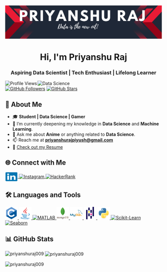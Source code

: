 ![Banner](https://github.com/priyanshuraj009/priyanshuraj009/blob/main/gitbanner.png)

<h1 align="center">Hi, I'm Priyanshu Raj</h1>
<h3 align="center">Aspiring Data Scientist | Tech Enthusiast | Lifelong Learner</h3>

<img align="right" alt="Data Science" width="400" src="https://media3.giphy.com/media/lbcLMX9B6sTsGjUmS3/giphy.gif?cid=ecf05e47o4gcpxecmho8byfhgrr2zwn844a40dc7bqx0knx7&rid=giphy.gif&ct=g">

<p align="left"> 
  <img src="https://komarev.com/ghpvc/?username=priyanshuraj009&label=Profile%20views&color=0e75b6&style=flat" alt="Profile Views" /> 
  <a href="https://github.com/priyanshuraj009?tab=followers"><img src="https://img.shields.io/github/followers/priyanshuraj009?label=Followers" alt="GitHub Followers"></a>
  <a href="https://github.com/priyanshuraj009?tab=repositories"><img src="https://img.shields.io/github/stars/priyanshuraj009?label=Stars" alt="GitHub Stars"></a>
</p>

## 🌟 About Me

- 🎓 **Student | Data Science | Gamer**
- 🌱 I’m currently deepening my knowledge in **Data Science** and **Machine Learning**.
- 💬 Ask me about **Anime** or anything related to **Data Science**.
- 📫 Reach me at **priyanshurajpiyush@gmail.com**
- 📄 [Check out my Resume](https://drive.google.com/file/d/180TzQvAZ8O-5xWDyBOp6HoHSts7CB7hj/view?usp=sharing)

## 🌐 Connect with Me

<p align="left">
  <a href="https://linkedin.com/in/priyanshuraj009" target="blank">
    <img align="center" src="https://raw.githubusercontent.com/devicons/devicon/master/icons/linkedin/linkedin-original.svg" alt="LinkedIn" height="30" width="40" />
  </a>
  <a href="https://instagram.com/priyanshu_raj_009" target="blank">
    <img align="center" src="https://raw.githubusercontent.com/devicons/devicon/master/icons/instagram/instagram-original.svg" alt="Instagram" height="30" width="40" />
  </a>
  <a href="https://www.hackerrank.com/priyanshu_009" target="blank">
    <img align="center" src="https://raw.githubusercontent.com/devicons/devicon/master/icons/hackerrank/hackerrank-original.svg" alt="HackerRank" height="30" width="40" />
  </a>
</p>

## 🛠️ Languages and Tools

<p align="left">
  <a href="https://www.cprogramming.com/" target="_blank" rel="noreferrer"> 
    <img src="https://raw.githubusercontent.com/devicons/devicon/master/icons/c/c-original.svg" alt="C" width="40" height="40"/> 
  </a> 
  <a href="https://www.java.com" target="_blank" rel="noreferrer"> 
    <img src="https://raw.githubusercontent.com/devicons/devicon/master/icons/java/java-original.svg" alt="Java" width="40" height="40"/> 
  </a> 
  <a href="https://www.mathworks.com/" target="_blank" rel="noreferrer"> 
    <img src="https://upload.wikimedia.org/wikipedia/commons/2/21/Matlab_Logo.png" alt="MATLAB" width="40" height="40"/> 
  </a> 
  <a href="https://www.mongodb.com/" target="_blank" rel="noreferrer"> 
    <img src="https://raw.githubusercontent.com/devicons/devicon/master/icons/mongodb/mongodb-original-wordmark.svg" alt="MongoDB" width="40" height="40"/> 
  </a> 
  <a href="https://www.mysql.com/" target="_blank" rel="noreferrer"> 
    <img src="https://raw.githubusercontent.com/devicons/devicon/master/icons/mysql/mysql-original-wordmark.svg" alt="MySQL" width="40" height="40"/> 
  </a> 
  <a href="https://pandas.pydata.org/" target="_blank" rel="noreferrer"> 
    <img src="https://raw.githubusercontent.com/devicons/devicon/2ae2a900d2f041da66e950e4d48052658d850630/icons/pandas/pandas-original.svg" alt="Pandas" width="40" height="40"/> 
  </a> 
  <a href="https://www.python.org" target="_blank" rel="noreferrer"> 
    <img src="https://raw.githubusercontent.com/devicons/devicon/master/icons/python/python-original.svg" alt="Python" width="40" height="40"/> 
  </a> 
  <a href="https://scikit-learn.org/" target="_blank" rel="noreferrer"> 
    <img src="https://upload.wikimedia.org/wikipedia/commons/0/05/Scikit_learn_logo_small.svg" alt="Scikit-Learn" width="40" height="40"/> 
  </a> 
  <a href="https://seaborn.pydata.org/" target="_blank" rel="noreferrer"> 
    <img src="https://seaborn.pydata.org/_images/logo-mark-lightbg.svg" alt="Seaborn" width="40" height="40"/> 
  </a> 
</p>

## 📊 GitHub Stats

<p><img align="left" src="https://github-readme-stats.vercel.app/api/top-langs?username=priyanshuraj009&show_icons=true&locale=en&layout=compact" alt="priyanshuraj009" /></p>

<p>&nbsp;<img align="center" src="https://github-readme-stats.vercel.app/api?username=priyanshuraj009&show_icons=true&locale=en" alt="priyanshuraj009" /></p>

<p><img align="center" src="https://github-readme-streak-stats.herokuapp.com/?user=priyanshuraj009&" alt="priyanshuraj009" /></p>

